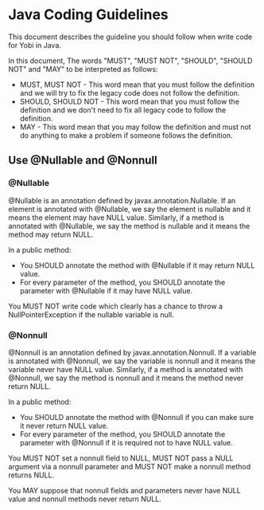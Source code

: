 Java Coding Guidelines
======================

This document describes the guideline you should follow when write code for
Yobi in Java.

In this document, The words "MUST", "MUST NOT", "SHOULD", "SHOULD NOT" and
"MAY" to be interpreted as follows:

* MUST, MUST NOT - This word mean that you must follow the definition and we
  will try to fix the legacy code does not follow the definition.
* SHOULD, SHOULD NOT - This word mean that you must follow the definition and
  we don't need to fix all legacy code to follow the definition.
* MAY - This word mean that you may follow the definition and must not do
  anything to make a problem if someone follows the definition.

Use @Nullable and @Nonnull
---------------------------

### @Nullable

@Nullable is an annotation defined by javax.annotation.Nullable. If an element
is annotated with @Nullable, we say the element is nullable and it means the
element may have NULL value. Similarly, if a method is annotated with
@Nullable, we say the method is nullable and it means the method may return
NULL.

In a public method:

* You SHOULD annotate the method with @Nullable if it may return NULL value.
* For every parameter of the method, you SHOULD annotate the parameter with
  @Nullable if it may have NULL value.

You MUST NOT write code which clearly has a chance to throw
a NullPointerException if the nullable variable is null.

### @Nonnull

@Nonnull is an annotation defined by javax.annotation.Nonnull. If a variable is
annotated with @Nonnull, we say the variable is nonnull and it means the
variable never have NULL value. Similarly, if a method is annotated with
@Nonnull, we say the method is nonnull and it means the method never return
NULL.

In a public method:

* You SHOULD annotate the method with @Nonnull if you can make sure it never
  return NULL value.
* For every parameter of the method, you SHOULD annotate the parameter with
  @Nonnull if it is required not to have NULL value.

You MUST NOT set a nonnull field to NULL, MUST NOT pass a NULL argument via
a nonnull parameter and MUST NOT make a nonnull method returns NULL.

You MAY suppose that nonnull fields and parameters never have NULL value and
nonnull methods never return NULL.
